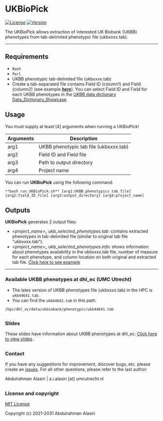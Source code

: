 UKBioPick
============
[![License](https://img.shields.io/badge/license-CC--BY--SA--4.0-orange)](https://choosealicense.com/licenses/cc-by-sa-4.0)
[![Version](https://img.shields.io/badge/Version-1.0.0-blue)](https://github.com/CirculatoryHealth/LoFTK)

The UKBioPick allows extraction of interested UK Biobank (UKBB) phenotypes from tab-delimited phenotypic file (ukbxxxx.tab).


--------------

## Requirements
- `Bash`
- `Perl`
- UKBB phenotypic tab-delimited file (ukbxxxx.tab)
- Create a tab-separated file contains Field ID (column1) and Field (column2) (see example [_**here**_](data/Field_ID.txt)). You can select Field ID and Field for each UKBB phenotypes in the [UKBB data dictionary Data_Dictionary_Showcase](https://biobank.ndph.ox.ac.uk/~bbdatan/Data_Dictionary_Showcase.csv).  


## Usage
You must supply at least [4] arguments when running a UKBioPick!

Arguments                         | Description                      
--------------------------------- | --------------------------------
arg1                              | UKBB phenotypic tab file (ukbxxxx.tab)       
arg2                              | Field ID and Field file         
arg3                              | Path to output directory         
arg4                              | Project name                    


You can run **UKBioPick** using the following command:

```
**bash run_UKBioPick.sh** [arg1:UKBB_phenotypics_tab_file] [arg2:field_ID_file] [arg3:output_directory] [arg4:project_name]
```

## Outputs
**UKBioPick** generates 2 output files:  
- *<project_name>_ ukb_selected_phenotypes.tab*: contains extracted phenotypes in tab-delimited file (similar to original tab file "ukbxxxx.tab").
- *<project_name>_ ukb_selected_phenotypes.info*: shows information about phenotypes availability in the ukbxxxx.tab file, number of measure for each phenotype, and column location on both original and extracted tab file. [Click here to see example](data/ukbxxxxx_ukb_phenotypes.info)


--------------

### Available UKBB phenotypes at dhl_ec (UMC Utrecht)  
- The lates version of UKBB phenotypes file (ukbxxxx.tab) in the HPC is `ukb44641.tab`.   
- You can find the `ukb44641.tab` in this path.   
```
/hpc/dhl_ec/data/ukbiobank/phenotypic/ukb44641.tab
```

##

### Slides
These slides have information about UKBB phenotypes at dhl_ec. [Click here to view slides](https://docs.google.com/presentation/d/1puiKuASZytYSQGJS6kJ629CmGbuVUW8pcx1X5H1gJAI/edit?usp=sharing).

##

### Contact

If you have any suggestions for improvement, discover bugs, etc. please create an [issues](https://github.com/CirculatoryHealth/UKBioPick/issues). For all other questions, please refer to the last author:

Abdulrahman Alasiri | a.i.alasiri [at] umcutrecht.nl

##

### License and copyright

[MIT License](LICENSE)

Copyright (c) 2021-2031 Abdulrahman Alasiri
